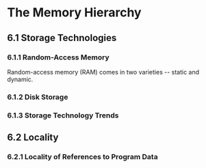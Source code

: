 The Memory Hierarchy
====================

6.1 Storage Technologies
------------------------

### 6.1.1 Random-Access Memory

Random-access memory (RAM) comes in two varieties -- static and dynamic.

### 6.1.2 Disk Storage

### 6.1.3 Storage Technology Trends

6.2 Locality
------------

### 6.2.1 Locality of References to Program Data

